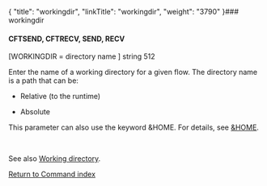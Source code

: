 {
    "title": "workingdir",
    "linkTitle": "workingdir",
    "weight": "3790"
}### workingdir

#### CFTSEND, CFTRECV, SEND, RECV

\[WORKINGDIR = directory name \] string 512

Enter the name of a working directory for a given flow. The directory name is a path that can be:

-   Relative (to the runtime)
-   Absolute

This parameter can also use the keyword &HOME. For details, see [&HOME](home).

 

See also [Working directory](../../../concepts/transfer_command_overview/working_directory_allos).

[Return to Command index](../)
